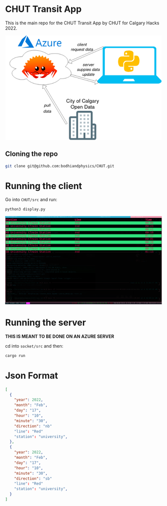 # CHUT Transit App

This is the main repo for the CHUT Transit App by CHUT for Calgary Hacks 2022.

![](Untitled_Diagram_drawio.png)

## Cloning the repo

```bash
git clone git@github.com:bodhiandphysics/CHUT.git
```

# Running the client

Go into `CHUT/src` and run:

```bash
python3 display.py
```

![](working.png)

# Running the server

**THIS IS MEANT TO BE DONE ON AN AZURE SERVER**

cd into `socket/src` and then:
```bash
cargo run
```

# Json Format

```json
[
  {
    "year": 2022,
    "month": "Feb",
    "day": "17",
    "hour": "10",
    "minute": "30",
    "direction": "nb"
    "line": "Red"
    "station": "university",
  },
  {
    "year": 2022,
    "month": "Feb",
    "day": "17",
    "hour": "10",
    "minute": "30",
    "direction": "sb"
    "line": "Red"
    "station": "university",
  }
]
```

